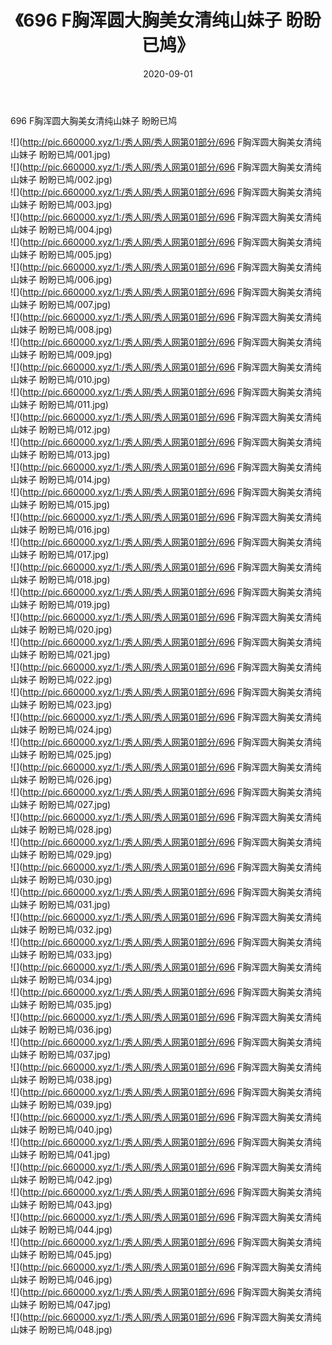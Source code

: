 ﻿---
layout: post
title:  《696 F胸浑圆大胸美女清纯山妹子 盼盼已鸠》
date:   2020-09-01
img: http://pic.660000.xyz/1:/秀人网/秀人网第01部分/696 F胸浑圆大胸美女清纯山妹子 盼盼已鸠/000.jpg
categories: [美女, 清纯, 唯美]
---

696 F胸浑圆大胸美女清纯山妹子 盼盼已鸠

  ![](http://pic.660000.xyz/1:/秀人网/秀人网第01部分/696 F胸浑圆大胸美女清纯山妹子 盼盼已鸠/001.jpg) <br> ![](http://pic.660000.xyz/1:/秀人网/秀人网第01部分/696 F胸浑圆大胸美女清纯山妹子 盼盼已鸠/002.jpg) <br> ![](http://pic.660000.xyz/1:/秀人网/秀人网第01部分/696 F胸浑圆大胸美女清纯山妹子 盼盼已鸠/003.jpg) <br> ![](http://pic.660000.xyz/1:/秀人网/秀人网第01部分/696 F胸浑圆大胸美女清纯山妹子 盼盼已鸠/004.jpg) <br> ![](http://pic.660000.xyz/1:/秀人网/秀人网第01部分/696 F胸浑圆大胸美女清纯山妹子 盼盼已鸠/005.jpg) <br> ![](http://pic.660000.xyz/1:/秀人网/秀人网第01部分/696 F胸浑圆大胸美女清纯山妹子 盼盼已鸠/006.jpg) <br> ![](http://pic.660000.xyz/1:/秀人网/秀人网第01部分/696 F胸浑圆大胸美女清纯山妹子 盼盼已鸠/007.jpg) <br> ![](http://pic.660000.xyz/1:/秀人网/秀人网第01部分/696 F胸浑圆大胸美女清纯山妹子 盼盼已鸠/008.jpg) <br> ![](http://pic.660000.xyz/1:/秀人网/秀人网第01部分/696 F胸浑圆大胸美女清纯山妹子 盼盼已鸠/009.jpg) <br> ![](http://pic.660000.xyz/1:/秀人网/秀人网第01部分/696 F胸浑圆大胸美女清纯山妹子 盼盼已鸠/010.jpg) <br> ![](http://pic.660000.xyz/1:/秀人网/秀人网第01部分/696 F胸浑圆大胸美女清纯山妹子 盼盼已鸠/011.jpg) <br> ![](http://pic.660000.xyz/1:/秀人网/秀人网第01部分/696 F胸浑圆大胸美女清纯山妹子 盼盼已鸠/012.jpg) <br> ![](http://pic.660000.xyz/1:/秀人网/秀人网第01部分/696 F胸浑圆大胸美女清纯山妹子 盼盼已鸠/013.jpg) <br> ![](http://pic.660000.xyz/1:/秀人网/秀人网第01部分/696 F胸浑圆大胸美女清纯山妹子 盼盼已鸠/014.jpg) <br> ![](http://pic.660000.xyz/1:/秀人网/秀人网第01部分/696 F胸浑圆大胸美女清纯山妹子 盼盼已鸠/015.jpg) <br> ![](http://pic.660000.xyz/1:/秀人网/秀人网第01部分/696 F胸浑圆大胸美女清纯山妹子 盼盼已鸠/016.jpg) <br> ![](http://pic.660000.xyz/1:/秀人网/秀人网第01部分/696 F胸浑圆大胸美女清纯山妹子 盼盼已鸠/017.jpg) <br> ![](http://pic.660000.xyz/1:/秀人网/秀人网第01部分/696 F胸浑圆大胸美女清纯山妹子 盼盼已鸠/018.jpg) <br> ![](http://pic.660000.xyz/1:/秀人网/秀人网第01部分/696 F胸浑圆大胸美女清纯山妹子 盼盼已鸠/019.jpg) <br> ![](http://pic.660000.xyz/1:/秀人网/秀人网第01部分/696 F胸浑圆大胸美女清纯山妹子 盼盼已鸠/020.jpg) <br> ![](http://pic.660000.xyz/1:/秀人网/秀人网第01部分/696 F胸浑圆大胸美女清纯山妹子 盼盼已鸠/021.jpg) <br> ![](http://pic.660000.xyz/1:/秀人网/秀人网第01部分/696 F胸浑圆大胸美女清纯山妹子 盼盼已鸠/022.jpg) <br> ![](http://pic.660000.xyz/1:/秀人网/秀人网第01部分/696 F胸浑圆大胸美女清纯山妹子 盼盼已鸠/023.jpg) <br> ![](http://pic.660000.xyz/1:/秀人网/秀人网第01部分/696 F胸浑圆大胸美女清纯山妹子 盼盼已鸠/024.jpg) <br> ![](http://pic.660000.xyz/1:/秀人网/秀人网第01部分/696 F胸浑圆大胸美女清纯山妹子 盼盼已鸠/025.jpg) <br> ![](http://pic.660000.xyz/1:/秀人网/秀人网第01部分/696 F胸浑圆大胸美女清纯山妹子 盼盼已鸠/026.jpg) <br> ![](http://pic.660000.xyz/1:/秀人网/秀人网第01部分/696 F胸浑圆大胸美女清纯山妹子 盼盼已鸠/027.jpg) <br> ![](http://pic.660000.xyz/1:/秀人网/秀人网第01部分/696 F胸浑圆大胸美女清纯山妹子 盼盼已鸠/028.jpg) <br> ![](http://pic.660000.xyz/1:/秀人网/秀人网第01部分/696 F胸浑圆大胸美女清纯山妹子 盼盼已鸠/029.jpg) <br> ![](http://pic.660000.xyz/1:/秀人网/秀人网第01部分/696 F胸浑圆大胸美女清纯山妹子 盼盼已鸠/030.jpg) <br> ![](http://pic.660000.xyz/1:/秀人网/秀人网第01部分/696 F胸浑圆大胸美女清纯山妹子 盼盼已鸠/031.jpg) <br> ![](http://pic.660000.xyz/1:/秀人网/秀人网第01部分/696 F胸浑圆大胸美女清纯山妹子 盼盼已鸠/032.jpg) <br> ![](http://pic.660000.xyz/1:/秀人网/秀人网第01部分/696 F胸浑圆大胸美女清纯山妹子 盼盼已鸠/033.jpg) <br> ![](http://pic.660000.xyz/1:/秀人网/秀人网第01部分/696 F胸浑圆大胸美女清纯山妹子 盼盼已鸠/034.jpg) <br> ![](http://pic.660000.xyz/1:/秀人网/秀人网第01部分/696 F胸浑圆大胸美女清纯山妹子 盼盼已鸠/035.jpg) <br> ![](http://pic.660000.xyz/1:/秀人网/秀人网第01部分/696 F胸浑圆大胸美女清纯山妹子 盼盼已鸠/036.jpg) <br> ![](http://pic.660000.xyz/1:/秀人网/秀人网第01部分/696 F胸浑圆大胸美女清纯山妹子 盼盼已鸠/037.jpg) <br> ![](http://pic.660000.xyz/1:/秀人网/秀人网第01部分/696 F胸浑圆大胸美女清纯山妹子 盼盼已鸠/038.jpg) <br> ![](http://pic.660000.xyz/1:/秀人网/秀人网第01部分/696 F胸浑圆大胸美女清纯山妹子 盼盼已鸠/039.jpg) <br> ![](http://pic.660000.xyz/1:/秀人网/秀人网第01部分/696 F胸浑圆大胸美女清纯山妹子 盼盼已鸠/040.jpg) <br> ![](http://pic.660000.xyz/1:/秀人网/秀人网第01部分/696 F胸浑圆大胸美女清纯山妹子 盼盼已鸠/041.jpg) <br> ![](http://pic.660000.xyz/1:/秀人网/秀人网第01部分/696 F胸浑圆大胸美女清纯山妹子 盼盼已鸠/042.jpg) <br> ![](http://pic.660000.xyz/1:/秀人网/秀人网第01部分/696 F胸浑圆大胸美女清纯山妹子 盼盼已鸠/043.jpg) <br> ![](http://pic.660000.xyz/1:/秀人网/秀人网第01部分/696 F胸浑圆大胸美女清纯山妹子 盼盼已鸠/044.jpg) <br> ![](http://pic.660000.xyz/1:/秀人网/秀人网第01部分/696 F胸浑圆大胸美女清纯山妹子 盼盼已鸠/045.jpg) <br> ![](http://pic.660000.xyz/1:/秀人网/秀人网第01部分/696 F胸浑圆大胸美女清纯山妹子 盼盼已鸠/046.jpg) <br> ![](http://pic.660000.xyz/1:/秀人网/秀人网第01部分/696 F胸浑圆大胸美女清纯山妹子 盼盼已鸠/047.jpg) <br> ![](http://pic.660000.xyz/1:/秀人网/秀人网第01部分/696 F胸浑圆大胸美女清纯山妹子 盼盼已鸠/048.jpg) <br>